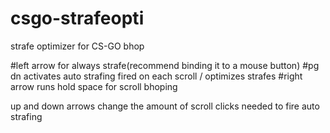 # csgo-strafeopti
strafe optimizer for CS-GO bhop

#left arrow 
for always strafe(recommend binding it to a mouse button)
#pg dn
activates auto strafing fired on each scroll / optimizes strafes
#right arrow
runs hold space for scroll bhoping

up and down arrows change the amount of scroll clicks needed to fire auto strafing
